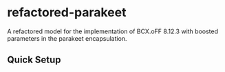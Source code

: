 # refactored-parakeet
A refactored model for the implementation of BCX.oFF 8.12.3 with boosted parameters in the parakeet encapsulation.

## Quick Setup